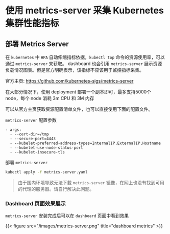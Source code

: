 # 使用 metrics-server 采集 Kubernetes 集群性能指标


## 部署 Metrics Server

在 `kubernetes` 中 `HPA` 自动伸缩指标依据，`kubectl top` 命令的资源使用率，可以通过 `metrics-server` 来获取。 dashboard 也会引用 `metrics-server` 展示资源负载情况图表。但是官方明确表示，该指标不应该用于监控指标采集。

官方主页: https://github.com/kubernetes-sigs/metrics-server

在大部分情况下，使用 deployment 部署一个副本即可，最多支持5000个 node，每个 node 消耗 3m CPU 和 3M 内存

可以从官方主页获取资源配置清单文件，也可以直接使用下面的配置文件。

`metrics-server` 配置参数

```
- args:
  - --cert-dir=/tmp
  - --secure-port=4443
  - --kubelet-preferred-address-types=InternalIP,ExternalIP,Hostname
  - --kubelet-use-node-status-port
  - --kubelet-insecure-tls
```

部署 `metrics-server` 

```bash
kubectl apply -f metrics-server.yaml
```

> 由于国内环境导致无法下载 `metrics-server` 镜像，在网上也没有找到可用的代理的服务器。请自行解决此问题。

### Dashboard 页面效果展示

`metrics-server` 安装完成后可以在 `dashboard` 页面中看到效果

{{< figure src="/images/metrics-server.png" title="dashboard metrics" >}}
